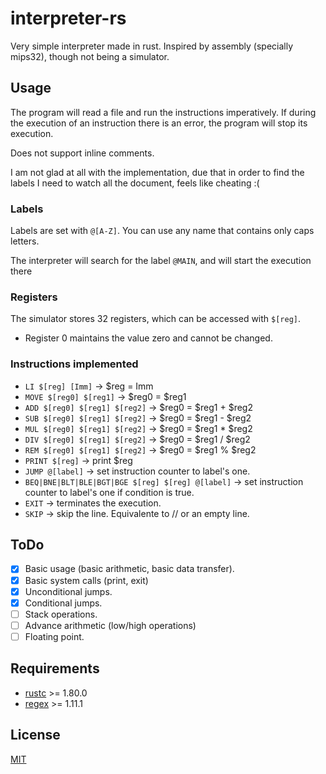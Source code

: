 
# interpreter-rs

Very simple interpreter made in rust. Inspired by assembly (specially mips32), though not being a simulator.

## Usage
The program will read a file and run the instructions imperatively. If during the execution of an instruction there is an error, the program will stop its execution.  

Does not support inline comments.  

I am not glad at all with the implementation, due that in order to find the labels I need to watch all the document, feels like cheating :\(

### Labels
Labels are set with ```@[A-Z]```. You can use any name that contains only caps letters.  

The interpreter will search for the label ```@MAIN```, and will start the execution there  

### Registers
The simulator stores 32 registers, which can be accessed with ```$[reg]```.  
- Register 0 maintains the value zero and cannot be changed.

### Instructions implemented
- ```LI $[reg] [Imm]``` -> $reg = Imm
- ```MOVE $[reg0] $[reg1]``` -> $reg0 = $reg1
- ```ADD $[reg0] $[reg1] $[reg2]``` -> $reg0 = $reg1 + $reg2
- ```SUB $[reg0] $[reg1] $[reg2]``` -> $reg0 = $reg1 - $reg2
- ```MUL $[reg0] $[reg1] $[reg2]``` -> $reg0 = $reg1 * $reg2
- ```DIV $[reg0] $[reg1] $[reg2]``` -> $reg0 = $reg1 / $reg2
- ```REM $[reg0] $[reg1] $[reg2]``` -> $reg0 = $reg1 % $reg2
- ```PRINT $[reg]``` -> print $reg
- ```JUMP @[label]``` -> set instruction counter to label's one.
- ```BEQ|BNE|BLT|BLE|BGT|BGE $[reg] $[reg] @[label]``` -> set instruction counter to label's one if condition is true.
- ```EXIT``` -> terminates the execution.
- ```SKIP``` -> skip the line. Equivalente to // or an empty line.

## ToDo
- [x]  Basic usage (basic arithmetic, basic data transfer).
- [x]  Basic system calls (print, exit)
- [x]  Unconditional jumps.
- [x]  Conditional jumps.
- [ ]  Stack operations.
- [ ]  Advance arithmetic (low/high operations)
- [ ]  Floating point.

## Requirements
- [rustc](https://www.rust-lang.org/) >= 1.80.0
- [regex](https://crates.io/crates/regex) >= 1.11.1

## License
[MIT](https://choosealicense.com/licenses/mit/)
